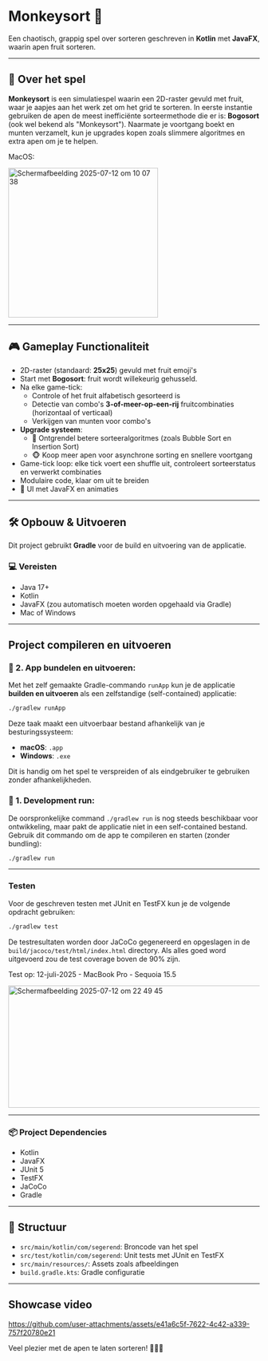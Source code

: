 # Monkeysort 🐒

Een chaotisch, grappig spel over sorteren geschreven in **Kotlin** met **JavaFX**, waarin apen fruit sorteren.

---

## 🧠 Over het spel

**Monkeysort** is een simulatiespel waarin een 2D-raster gevuld met fruit, waar je aapjes aan het werk zet om het grid te sorteren. In eerste instantie gebruiken de apen de meest inefficiënte sorteermethode die er is: **Bogosort** (ook wel bekend als "Monkeysort"). Naarmate je voortgang boekt en munten verzamelt, kun je upgrades kopen zoals slimmere algoritmes en extra apen om je te helpen.

MacOS:

<img width="300" alt="Scherm­afbeelding 2025-07-12 om 10 07 38" src="https://github.com/user-attachments/assets/f5b80b43-143a-4bf5-92ff-35287764fa05" />

---

## 🎮 Gameplay Functionaliteit

- 2D-raster (standaard: **25x25**) gevuld met fruit emoji's
- Start met **Bogosort**: fruit wordt willekeurig gehusseld.
- Na elke game-tick:
  - Controle of het fruit alfabetisch gesorteerd is
  - Detectie van combo's **3-of-meer-op-een-rij** fruitcombinaties (horizontaal of verticaal)
  - Verkijgen van munten voor combo's
- **Upgrade systeem**:
  - 🧠 Ontgrendel betere sorteeralgoritmes (zoals Bubble Sort en Insertion Sort)
  - 🐵 Koop meer apen voor asynchrone sorting en snellere voortgang
- Game-tick loop: elke tick voert een shuffle uit, controleert sorteerstatus en verwerkt combinaties
- Modulaire code, klaar om uit te breiden
- 🎨 UI met JavaFX en animaties

---

## 🛠️ Opbouw & Uitvoeren

Dit project gebruikt **Gradle** voor de build en uitvoering van de applicatie.

### 💻 Vereisten

- Java 17+
- Kotlin
- JavaFX (zou automatisch moeten worden opgehaald via Gradle)
- Mac of Windows

---

## Project compileren en uitvoeren

### 🔸 2. App bundelen en uitvoeren:

Met het zelf gemaakte Gradle-commando `runApp` kun je de applicatie **builden en uitvoeren** als een zelfstandige (self-contained) applicatie:

```bash
./gradlew runApp
```

Deze taak maakt een uitvoerbaar bestand afhankelijk van je besturingssysteem:

- **macOS**: `.app`
- **Windows**: `.exe`

Dit is handig om het spel te verspreiden of als eindgebruiker te gebruiken zonder afhankelijkheden.

### 🔸 1. Development run:

De oorspronkelijke command `./gradlew run` is nog steeds beschikbaar voor ontwikkeling, maar pakt de applicatie niet in een self-contained bestand.
Gebruik dit commando om de app te compileren en starten (zonder bundling):

```bash
./gradlew run
```

---

### Testen
Voor de geschreven testen met JUnit en TestFX kun je de volgende opdracht gebruiken:

```bash
./gradlew test
```

De testresultaten worden door JaCoCo gegenereerd en opgeslagen in de `build/jacoco/test/html/index.html` directory. Als alles goed word uitgevoerd zou de test coverage boven de 90% zijn.

Test op: 12-juli-2025 - MacBook Pro - Sequoia 15.5

<img width="532" height="245" alt="Scherm­afbeelding 2025-07-12 om 22 49 45" src="https://github.com/user-attachments/assets/81eb9791-276e-4c08-a3f4-40dacfce8687" />

---

### 📦 Project Dependencies
- Kotlin
- JavaFX
- JUnit 5
- TestFX
- JaCoCo
- Gradle

---

## 📁 Structuur

- `src/main/kotlin/com/segerend`: Broncode van het spel
- `src/test/kotlin/com/segerend`: Unit tests met JUnit en TestFX
- `src/main/resources/`: Assets zoals afbeeldingen
- `build.gradle.kts`: Gradle configuratie

---

## Showcase video

https://github.com/user-attachments/assets/e41a6c5f-7622-4c42-a339-757f20780e21

Veel plezier met de apen te laten sorteren! 🐒💥🍇
